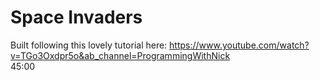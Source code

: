 # Space Invaders

Built following this lovely tutorial here:
https://www.youtube.com/watch?v=TGo3Oxdpr5o&ab_channel=ProgrammingWithNick
</br>
45:00
